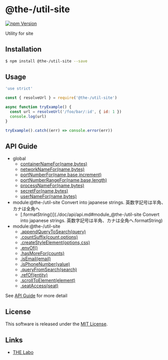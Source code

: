 @the-/util-site
==========

<!---
This file is generated by @the-/templates. Do not update manually.
--->

<!-- Badge Start -->
<a name="badges"></a>

[![npm Version][bd_npm_shield_url]][bd_npm_url]

[bd_repo_url]: https://github.com/the-labo/the
[bd_npm_url]: http://www.npmjs.org/package/@the-/util-site
[bd_npm_shield_url]: http://img.shields.io/npm/v/@the-/util-site.svg?style=flat

<!-- Badge End -->


<!-- Description Start -->
<a name="description"></a>

Utility for site

<!-- Description End -->


<!-- Overview Start -->
<a name="overview"></a>




<!-- Overview End -->


<!-- Sections Start -->
<a name="sections"></a>

<!-- Section from "doc/readme/01.Installation.md.hbs" Start -->

<a name="section-doc-readme-01-installation-md"></a>

Installation
-----

```bash
$ npm install @the-/util-site --save
```


<!-- Section from "doc/readme/01.Installation.md.hbs" End -->

<!-- Section from "doc/readme/02.Usage.md.hbs" Start -->

<a name="section-doc-readme-02-usage-md"></a>

Usage
---------

```javascript
'use strict'

const { resolveUrl } = require('@the-/util-site')

async function tryExample() {
  const url = resolveUrl('/foo/bar/:id', { id: 1 })
  console.log(url)
}

tryExample().catch((err) => console.error(err))

```


<!-- Section from "doc/readme/02.Usage.md.hbs" End -->


<!-- Sections Start -->

<a name="api"></a>

## API Guide


- global
  - [containerNameFor(name,bytes)](./doc/api/api.md#containerNameFor)
  - [networkNameFor(name,bytes)](./doc/api/api.md#networkNameFor)
  - [portNumberFor(name,base,increment)](./doc/api/api.md#portNumberFor)
  - [portNumberRangeFor(name,base,length)](./doc/api/api.md#portNumberRangeFor)
  - [processNameFor(name,bytes)](./doc/api/api.md#processNameFor)
  - [secretFor(name,bytes)](./doc/api/api.md#secretFor)
  - [userNameFor(name,bytes)](./doc/api/api.md#userNameFor)
- module:@the-/util-site
Convert into japanese strings.
英数字記号は半角、カナは全角へ
  - [.formatString()](./doc/api/api.md#module_@the-/util-site
Convert into japanese strings.
英数字記号は半角、カナは全角へ.formatString)
- module:@the-/util-site
  - [.appendQueryToSearch(query)](./doc/api/api.md#module_@the-/util-site.appendQueryToSearch)
  - [.countSuffix(count,options)](./doc/api/api.md#module_@the-/util-site.countSuffix)
  - [.createStyleElement(options,css)](./doc/api/api.md#module_@the-/util-site.createStyleElement)
  - [.envOf()](./doc/api/api.md#module_@the-/util-site.envOf)
  - [.hasMoreFor(counts)](./doc/api/api.md#module_@the-/util-site.hasMoreFor)
  - [.isEmail(email)](./doc/api/api.md#module_@the-/util-site.isEmail)
  - [.isPhoneNumber(value)](./doc/api/api.md#module_@the-/util-site.isPhoneNumber)
  - [.queryFromSearch(search)](./doc/api/api.md#module_@the-/util-site.queryFromSearch)
  - [.refOf(entity)](./doc/api/api.md#module_@the-/util-site.refOf)
  - [.scrollToElement(element)](./doc/api/api.md#module_@the-/util-site.scrollToElement)
  - [.seatAccess(seat)](./doc/api/api.md#module_@the-/util-site.seatAccess)

See [API Guide](./doc/api/api.md) for more detail


<!-- LICENSE Start -->
<a name="license"></a>

License
-------
This software is released under the [MIT License](https://github.com/the-labo/the/blob/master/LICENSE).

<!-- LICENSE End -->


<!-- Links Start -->
<a name="links"></a>

Links
------

+ [THE Labo][the_labo_url]

[the_labo_url]: https://github.com/the-labo

<!-- Links End -->
